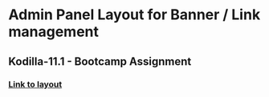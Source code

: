 # Admin Panel Layout for Banner / Link management
## Kodilla-11.1 - Bootcamp Assignment

### [Link to layout](https://bartekbugala.github.io/admin-panel-v3/)
